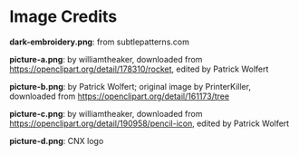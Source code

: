 Image Credits
===========

**dark-embroidery.png**: from subtlepatterns.com

**picture-a.png**: by williamtheaker, downloaded from https://openclipart.org/detail/178310/rocket, edited by Patrick Wolfert

**picture-b.png**: by Patrick Wolfert; original image by PrinterKiller, downloaded from https://openclipart.org/detail/161173/tree

**picture-c.png**: by williamtheaker, downloaded from https://openclipart.org/detail/190958/pencil-icon, edited by Patrick Wolfert

**picture-d.png**: CNX logo